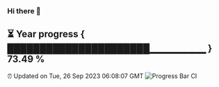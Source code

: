 ### Hi there 👋
⏳ Year progress { ██████████████████████▁▁▁▁▁▁▁▁ } 73.49 %
---
⏰ Updated on Tue, 26 Sep 2023 06:08:07 GMT
![Progress Bar CI](https://github.com/Moyi321/Moyi321/workflows/Progress%20Bar%20CI/badge.svg)
